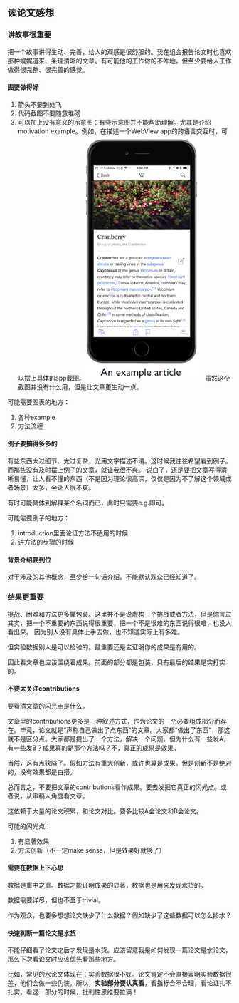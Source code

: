 ## 读论文感想

### 讲故事很重要
把一个故事讲得生动、完善，给人的观感是很舒服的。我在组会报告论文时也喜欢那种娓娓道来、条理清晰的文章。有可能他的工作做的不咋地，但至少要给人工作做得很完整、很完善的感觉。

#### 图要做得好
1. 箭头不要到处飞
2. 代码截图不要随意堆砌
3. 可以加上没有意义的示意图：有些示意图并不能帮助理解。尤其是介绍motivation example。例如，在描述一个WebView app的跨语言交互时，可以摆上具体的app截图。![](2023-10-10-13-50-03.png) 虽然这个截图并没有什么用，但是让文章更生动一点。

可能需要图表的地方：
1. 各种example
2. 方法流程

#### 例子要搞得多多的

有些东西太过细节、太过复杂，光用文字描述不清。这时候我往往希望看到例子。而那些没有及时摆上例子的文章，就让我很不爽。
说白了，还是要把文章写得清晰易懂，让人看不懂的东西（不是因为理论很高深，仅仅是因为不了解这个领域或者场景）太多，会让人很不爽。

有时可能具体到解释某个名词而已，此时只需要e.g.即可。

可能需要例子的地方：
1. introduction里面论证方法不适用的时候
1. 讲方法的步骤的时候

#### 背景介绍要到位

对于涉及的其他概念，至少给一句话介绍。不能默认观众已经知道了。

### 结果更重要

挑战、困难和方法更多靠包装。这里并不是说虚构一个挑战或者方法，但是你言过其实，把一个不重要的东西说得很重要，把一个不是很难的东西说得很难，也没人看出来。
因为别人没有具体上手去做，也不知道实际上有多难。

但实验数据别人是可以检验的。最重要还是去证明你的成果是有用的。

因此看文章也应该围绕着成果。前面的部分都是包装，只有最后的结果是实打实的。

#### 不要太关注contributions
要看清文章的闪光点是什么。

文章里的contributions更多是一种叙述方式，作为论文的一个必要组成部分而存在。毕竟，论文就是“声称自己做出了点东西”的文章。大家都“做出了东西”，那这就不是区分点。大家都是提出了一个方法，解决一个问题。但为什么有一些发A，有一些发B？成果真的是那个方法吗？不，真正的成果是效果。

当然，这有点狭隘了。假如方法有重大创新，或许也算是成果。但是创新不是绝对的，没有效果都是白搭。

总而言之，不要把文章的contributions看作成果。要去发掘它真正的闪光点。或者说，从审稿人角度看文章。


这依赖于大量的论文积累，和论文对比。要多比较A会论文和B会论文。

可能的闪光点：
1. 有显著效果
2. 方法创新（不一定make sense，但是效果好就够了）

#### 需要在数据上下心思

数据是重中之重。数据才能证明成果的显著，数据也是用来发现水货的。

数据需要详尽，但也不至于trivial。

作为观众，也要多想想论文缺少了什么数据？假如缺少了这些数据可以怎么掺水？

#### 快速判断一篇论文是水货

不能仔细看了论文之后才发现是水货。应该留意我是如何发现一篇论文是水论文，那么下次看论文时应该优先看那些地方。

比如，常见的水论文体现在：实验数据很不好。论文肯定不会直接表明实验数据很差，他们会做一些伪装。所以，**实验部分要认真看**，看指标合不合理，看论证扎不扎实。看这一部分的时候，批判性思维要拉满！